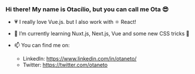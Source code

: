 ### Hi there! My name is Otacílio, but you can call me Ota 😎

- 💗 I really love Vue.js. but I also work with ⚛ React!

- 🌱 I’m currently learning Nuxt.js, Next.js, Vue and some new CSS tricks 🎩

- 📫 You can find me on:
  - LinkedIn: https://www.linkedin.com/in/otaneto/
  - Twitter: https://twitter.com/otaneto

